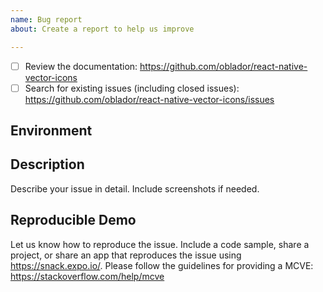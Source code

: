 ```yaml
---
name: Bug report
about: Create a report to help us improve

---
```


<!-- Requirements: please go through this checklist before opening a new issue -->
  - [ ] Review the documentation: https://github.com/oblador/react-native-vector-icons
  - [ ] Search for existing issues (including closed issues): https://github.com/oblador/react-native-vector-icons/issues

<!-- Describe your environment (OS, target platform, react-native-vector-icons version etc.) -->
## Environment

<!-- Describe what happened, what worked and didn't work as expected -->
## Description
Describe your issue in detail. Include screenshots if needed.

<!-- Providing us with a demo of the bug can help if the behaviour is hard to reproduce -->
## Reproducible Demo
Let us know how to reproduce the issue. Include a code sample, share a project, or share an app that reproduces the issue using https://snack.expo.io/. Please follow the guidelines for providing a MCVE: https://stackoverflow.com/help/mcve
